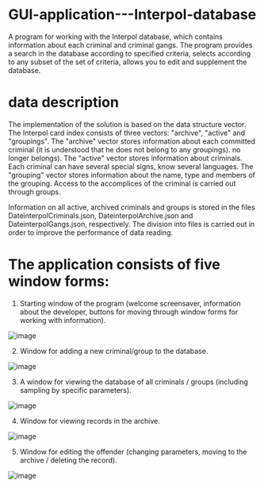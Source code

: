 # GUI-application---Interpol-database
A program for working with the Interpol database, which contains information about each criminal and criminal gangs. The program provides a search in the database according to specified criteria, selects according to any subset of the set of criteria, allows you to edit and supplement the database. 

# data description
The implementation of the solution is based on the data structure vector. The Interpol card index consists of three vectors: "archive", "active" and "groupings". The "archive" vector stores information about each committed criminal (it is understood that he does not belong to any groupings).
no longer belongs). The "active" vector stores information about criminals.
Each criminal can have several special signs, know several languages. The "grouping" vector stores information about the name, type and members of the grouping. Access to the accomplices of the criminal is carried out through groups.

Information on all active, archived criminals and groups is stored in the files DateinterpolCriminals.json, DateinterpolArchive.json and DateinterpolGangs.json, respectively. The division into files is carried out in order to improve the performance of data reading.

# The application consists of five window forms:
1. Starting window of the program (welcome screensaver, information about the developer, buttons for moving through window forms for working with information).

![image](https://user-images.githubusercontent.com/100871374/235442595-1d724d0c-5389-4af4-a0a0-863e60877ba8.png)

2. Window for adding a new criminal/group to the database.

![image](https://user-images.githubusercontent.com/100871374/235442687-33f93169-f44e-4660-b1da-6d22d8faf5e6.png)

3. A window for viewing the database of all criminals / groups (including sampling by specific parameters).

![image](https://user-images.githubusercontent.com/100871374/235442665-5021b86a-5e21-4314-a70c-4528a664cfd8.png)

4. Window for viewing records in the archive.

![image](https://user-images.githubusercontent.com/100871374/235442638-c867d8a7-ce94-4964-8796-e3fa63d52db9.png)

5. Window for editing the offender (changing parameters, moving to the archive / deleting the record).

![image](https://user-images.githubusercontent.com/100871374/235442717-05522f6c-04a2-4074-aa94-2a3eb069bd5d.png)


